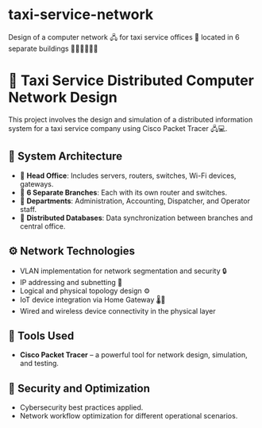 # taxi-service-network
Design of a computer network 🖧 for taxi service offices 🚕 located in 6 separate buildings 🏢🏢🏢🏢🏢🏢

# 🚖 Taxi Service Distributed Computer Network Design

This project involves the design and simulation of a distributed information system for a taxi service company using Cisco Packet Tracer 🖧💻.

## 📌 System Architecture

- 📍 **Head Office**: Includes servers, routers, switches, Wi-Fi devices, gateways.
- 📍 **6 Separate Branches**: Each with its own router and switches.
- 📍 **Departments**: Administration, Accounting, Dispatcher, and Operator staff.
- 📍 **Distributed Databases**: Data synchronization between branches and central office.

## ⚙️ Network Technologies

- VLAN implementation for network segmentation and security 🔒
- IP addressing and subnetting 🧮
- Logical and physical topology design ⚙️
- IoT device integration via Home Gateway 🌡️📱
- Wired and wireless device connectivity in the physical layer

## 🔬 Tools Used

- **Cisco Packet Tracer** – a powerful tool for network design, simulation, and testing.

## 🔐 Security and Optimization

- Cybersecurity best practices applied.
- Network workflow optimization for different operational scenarios.




